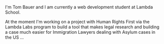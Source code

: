 
I'm Tom Bauer and I am currently a web development student at Lambda School.

At the moment I'm working on a project with Human Rights First via the Lambda Labs program to build a tool that makes legal research and building a case much easier for Immigration Lawyers dealing with Asylum cases in the US ...


